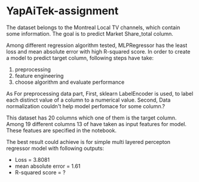 # YapAiTek-assignment
The dataset belongs to the Montreal Local TV channels, which contain some information. The goal is to predict Market Share_total column.
 
Among different regression algorithm tested, MLPRegressor has the least loss and mean absolute error with high R-squared score.
In order to create a model to predict target column, following steps have take:
1. preprocessing
2. feature engineering
3. choose algorithm and evaluate performance

As For preprocessing data part, First, sklearn LabelEncoder is used, to label each distinct value of a column to a numerical value. Second, Data normalization couldn't help model perfomace for some column.?

This dataset has 20 columns which one of them is the target column. Among 19 different columns 13 of have taken as input features for model. These featues are specified in the notebook.

The best result could achieve is for simple multi layered percepton regressor model with following outputs:
- Loss = 3.8081
- mean absolute error = 1.61
- R-squared score = ?
